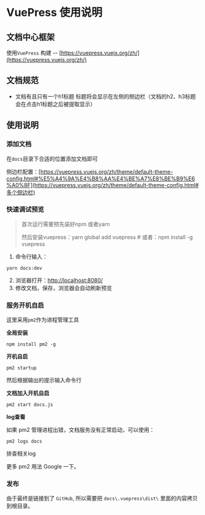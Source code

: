 # VuePress 使用说明

## 文档中心框架

使用`VuePress` 构建 -- [https://vuepress.vuejs.org/zh/](https://vuepress.vuejs.org/zh/)

## 文档规范

- 文档有且只有一个h1标题 标题将会显示在左侧的侧边栏（文档的h2、h3标题会在点击h1标题之后被提取显示）

## 使用说明

### 添加文档

在`docs`目录下合适的位置添加文档即可

侧边栏配置：[https://vuepress.vuejs.org/zh/theme/default-theme-config.html#%E5%A4%9A%E4%B8%AA%E4%BE%A7%E8%BE%B9%E6%A0%8F](https://vuepress.vuejs.org/zh/theme/default-theme-config.html#多个侧边栏)

### 快速调试预览

> 首次运行需要预先装好npm 或者yarn
>
> 然后安装vuepress：yarn global add vuepress # 或者：npm install -g vuepress

1. 命令行输入：

```shell
yarn docs:dev
```

2. 浏览器打开：[http://localhost:8080/](http://localhost:8080/)
3. 修改文档，保存，浏览器会自动刷新预览

### 服务开机自启

这里采用`pm2`作为进程管理工具

**全局安装**

```shell
npm install pm2 -g
```

**开机自启**

```shell
pm2 startup
```

然后根据输出的提示输入命令行

**文档加入开机自启**

```shell
pm2 start docs.js
```

**log查看**

如果 pm2 管理进程出错，文档服务没有正常启动，可以使用：

```shell
pm2 logs docs
```

排查相关log

更多 pm2 用法 Google 一下。

### 发布

由于最终是链接到了 `GitHub`, 所以需要把 `docs\.vuepress\dist\` 里面的内容拷贝到根目录。
